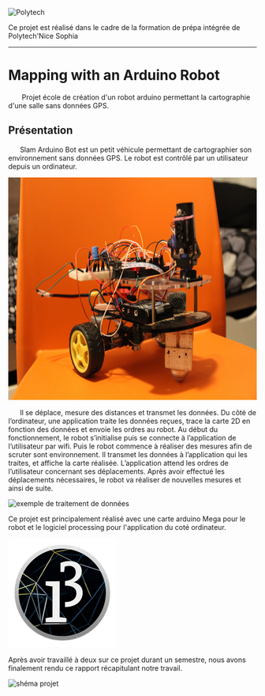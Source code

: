 ![Polytech](http://www.polytechnice.fr/jahia/jsp/jahia/templates/inc/img/polytech_nice-sophia.png)

Ce projet est réalisé dans le cadre de la formation de prépa intégrée de Polytech'Nice Sophia
* * *
# Mapping with an Arduino Robot
&nbsp;&nbsp;&nbsp;&nbsp;&nbsp;&nbsp; Projet école de création d'un robot arduino permettant la cartographie d'une salle sans données GPS.

## Présentation

&nbsp;&nbsp;&nbsp;&nbsp;&nbsp;&nbsp;Slam Arduino Bot est un petit véhicule permettant de cartographier son environnement sans données GPS. 
Le robot est contrôlé par un utilisateur depuis un ordinateur. <br>

<img src="/documentation/Images/robot_final.JPG" alt="Photo du robot" height="450">

  &nbsp;&nbsp;&nbsp;&nbsp;&nbsp;&nbsp;Il se déplace, mesure des distances et transmet les données. Du côté de l’ordinateur, une application traite les données reçues, trace la carte 2D en fonction des données et envoie les ordres au robot.
Au début du fonctionnement, le robot s’initialise puis se connecte à l’application de l’utilisateur par wifi. Puis le robot commence à réaliser des mesures afin de scruter sont environnement. Il transmet les données à l’application qui les traites, et affiche la carte réalisée.  L’application attend les ordres de l’utilisateur concernant ses déplacements. Après avoir effectué les déplacements nécessaires, le robot va réaliser de nouvelles mesures et ainsi de suite.

<img src="/documentation/Images/tracé.jpg" alt="exemple de traitement de données" height="450">


Ce projet est principalement réalisé avec une carte arduino Mega pour le robot et le logiciel processing pour l'application du coté ordinateur.


<img src="/documentation/Images/processing3-logo.png" alt="Logo Processing" >

Après avoir travaillé à deux sur ce projet durant un semestre, nous avons finalement rendu ce rapport récapitulant notre travail.


<img src="/documentation/Images/sschéma_final.jpg" alt="shéma projet" >
